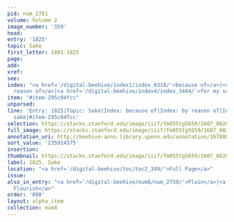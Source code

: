 ```yaml
---
pid: num_2761
volume: Volume 2
image_number: '359'
head:
entry: '1825'
topic: Sake
first_letter: 1801-1825
page:
add:
xref:
see:
index: "<a href='/digital-beehive/index1/index_0318/'>because of</a>|<a href='/digital-beehive/index1/index_0491/'>by
  reason of</a>|<a href='/digital-beehive/index4/index_3444/'>for my sake</a>"
item: "#item-295c04fcc"
unparsed:
line: 'Entry: 1825|Topic: Sake|Index: because of|Index: by reason of|Index: for my
  sake|#item-295c04fcc'
selection: https://stacks.stanford.edu/image/iiif/fm855tg5659/1607_0826/337,4575,2761,195/full/0/default.jpg
full_image: https://stacks.stanford.edu/image/iiif/fm855tg5659/1607_0826/full/full/0/default.jpg
annotation_uri: http://beehive-anno.library.upenn.edu/annotation/1678888310340
sort_value: '235914575'
insertion:
thumbnail: https://stacks.stanford.edu/image/iiif/fm855tg5659/1607_0826/337,4575,600,180/250,/0/default.jpg
label: 1825. Sake
location: "<a href='/digital-beehive/toc/toc2_349/'>Full Page</a>"
issue:
also_in_entry: "<a href='/digital-beehive/num8/num_2759/'>Plain</a>|<a href='/digital-beehive/num8/num_2760/'>To
  Flourish</a>"
order: '080'
layout: alpha_item
collection: num8
---
```

